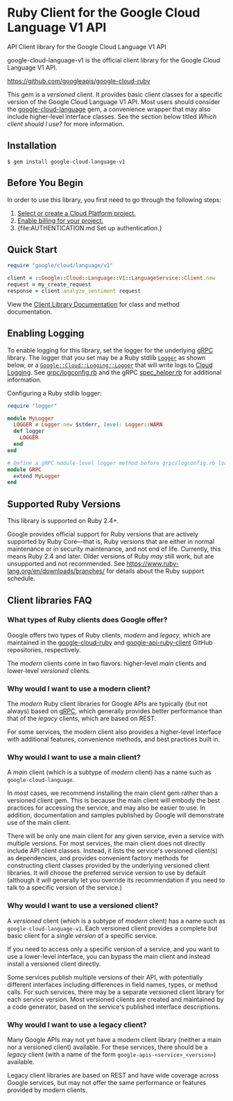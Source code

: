 # Ruby Client for the Google Cloud Language V1 API

API Client library for the Google Cloud Language V1 API

google-cloud-language-v1 is the official client library for the Google Cloud Language V1 API.

https://github.com/googleapis/google-cloud-ruby

This gem is a _versioned_ client. It provides basic client classes for a
specific version of the Google Cloud Language V1 API. Most users should consider the
[google-cloud-language](https://rubygems.org/gems/google-cloud-language)
gem, a convenience wrapper that may also include higher-level interface classes.
See the section below titled *Which client should I use?* for more information.

## Installation

```
$ gem install google-cloud-language-v1
```

## Before You Begin

In order to use this library, you first need to go through the following steps:

1. [Select or create a Cloud Platform project.](https://console.cloud.google.com/project)
1. [Enable billing for your project.](https://cloud.google.com/billing/docs/how-to/modify-project#enable_billing_for_a_project)
1. {file:AUTHENTICATION.md Set up authentication.}

## Quick Start

```ruby
require "google/cloud/language/v1"

client = ::Google::Cloud::Language::V1::LanguageService::Client.new
request = my_create_request
response = client.analyze_sentiment request
```

View the [Client Library Documentation](https://googleapis.dev/ruby/google-cloud-language-v1/latest)
for class and method documentation.

## Enabling Logging

To enable logging for this library, set the logger for the underlying [gRPC](https://github.com/grpc/grpc/tree/master/src/ruby) library.
The logger that you set may be a Ruby stdlib [`Logger`](https://ruby-doc.org/stdlib/libdoc/logger/rdoc/Logger.html) as shown below,
or a [`Google::Cloud::Logging::Logger`](https://googleapis.dev/ruby/google-cloud-logging/latest)
that will write logs to [Cloud Logging](https://cloud.google.com/logging/). See [grpc/logconfig.rb](https://github.com/grpc/grpc/blob/master/src/ruby/lib/grpc/logconfig.rb)
and the gRPC [spec_helper.rb](https://github.com/grpc/grpc/blob/master/src/ruby/spec/spec_helper.rb) for additional information.

Configuring a Ruby stdlib logger:

```ruby
require "logger"

module MyLogger
  LOGGER = Logger.new $stderr, level: Logger::WARN
  def logger
    LOGGER
  end
end

# Define a gRPC module-level logger method before grpc/logconfig.rb loads.
module GRPC
  extend MyLogger
end
```

## Supported Ruby Versions

This library is supported on Ruby 2.4+.

Google provides official support for Ruby versions that are actively supported
by Ruby Core—that is, Ruby versions that are either in normal maintenance or
in security maintenance, and not end of life. Currently, this means Ruby 2.4
and later. Older versions of Ruby _may_ still work, but are unsupported and not
recommended. See https://www.ruby-lang.org/en/downloads/branches/ for details
about the Ruby support schedule.

## Client libraries FAQ

### What types of Ruby clients does Google offer?

Google offers two types of Ruby clients, _modern_ and _legacy_, which are
maintained in the
[google-cloud-ruby](https://github.com/googleapis/google-cloud-ruby) and
[google-api-ruby-client](https://github.com/googleapis/google-api-ruby-client)
GitHub repositories, respectively.

The _modern_ clients come in two flavors: higher-level _main_ clients
and lower-level _versioned_ clients.

### Why would I want to use a modern client?

The _modern_ Ruby client libraries for Google APIs are typically (but not
always) based on [gRPC](https://grpc.io/), which generally provides better
performance than that of the _legacy_ clients, which are based on REST.

For some services, the modern client also provides a higher-level interface
with additional features, convenience methods, and best practices built in.

### Why would I want to use a main client?

A _main_ client (which is a subtype of _modern_ client) has a name such as
`google-cloud-language`.

In _most_ cases, we recommend installing the main client gem rather than a
versioned client gem. This is because the main client will embody the best
practices for accessing the service, and may also be easier to use. In
addition, documentation and samples published by Google will demonstrate use
of the main client.

There will be only one main client for any given service, even a service with
multiple versions. For most services, the main client does not directly include
API client classes. Instead, it lists the service's versioned client(s) as
dependencies, and provides convenient factory methods for constructing client
classes provided by the underlying versioned client libraries. It will choose
the preferred service version to use by default (although it will generally let
you override its recommendation if you need to talk to a specific version of the
service.)

### Why would I want to use a versioned client?

A _versioned_ client (which is a subtype of _modern_ client) has a name such as
`google-cloud-language-v1`. Each versioned client provides a complete but basic client
for a _single version_ of a specific service.

If you need to access only a specific version of a service, and you want to use
a lower-level interface, you can bypass the main client and instead install a
versioned client directly.

Some services publish multiple versions of their API, with potentially different
interfaces including differences in field names, types, or method calls. For
such services, there may be a separate versioned client library for each service
version. Most versioned clients are created and maintained by a code generator,
based on the service's published interface descriptions.

### Why would I want to use a legacy client?

Many Google APIs may not yet have a modern client library (neither a
main nor a versioned client) available. For these services, there should be a
_legacy_ client (with a name of the form `google-apis-<service>_<version>`)
available.

Legacy client libraries are based on REST and have wide coverage across Google
services, but may not offer the same performance or features provided by modern
clients.

